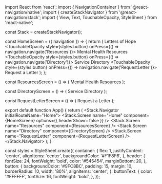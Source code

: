 import React from 'react';
import { NavigationContainer } from '@react-navigation/native';
import { createStackNavigator } from '@react-navigation/stack';
import { View, Text, TouchableOpacity, StyleSheet } from 'react-native';

const Stack = createStackNavigator();

const HomeScreen = ({ navigation }) => {
  return (
    <View style={styles.container}>
      <Text style={styles.header}>Letters of Hope</Text>
      <TouchableOpacity style={styles.button} onPress={() => navigation.navigate('Resources')}>
        <Text style={styles.buttonText}>Mental Health Resources</Text>
      </TouchableOpacity>
      <TouchableOpacity style={styles.button} onPress={() => navigation.navigate('Directory')}>
        <Text style={styles.buttonText}>Service Directory</Text>
      </TouchableOpacity>
      <TouchableOpacity style={styles.button} onPress={() => navigation.navigate('RequestLetter')}>
        <Text style={styles.buttonText}>Request a Letter</Text>
      </TouchableOpacity>
    </View>
  );
};

const ResourcesScreen = () => (
  <View style={styles.container}><Text style={styles.header}>Mental Health Resources</Text></View>
);

const DirectoryScreen = () => (
  <View style={styles.container}><Text style={styles.header}>Service Directory</Text></View>
);

const RequestLetterScreen = () => (
  <View style={styles.container}><Text style={styles.header}>Request a Letter</Text></View>
);

export default function App() {
  return (
    <NavigationContainer>
      <Stack.Navigator initialRouteName="Home">
        <Stack.Screen name="Home" component={HomeScreen} options={{ headerShown: false }} />
        <Stack.Screen name="Resources" component={ResourcesScreen} />
        <Stack.Screen name="Directory" component={DirectoryScreen} />
        <Stack.Screen name="RequestLetter" component={RequestLetterScreen} />
      </Stack.Navigator>
    </NavigationContainer>
  );
}

const styles = StyleSheet.create({
  container: {
    flex: 1,
    justifyContent: 'center',
    alignItems: 'center',
    backgroundColor: '#F1F8F6',
  },
  header: {
    fontSize: 24,
    fontWeight: 'bold',
    color: '#545454',
    marginBottom: 20,
  },
  button: {
    backgroundColor: '#9FC8BC',
    padding: 15,
    margin: 10,
    borderRadius: 10,
    width: '80%',
    alignItems: 'center',
  },
  buttonText: {
    color: '#FFFFFF',
    fontSize: 16,
    fontWeight: 'bold',
  },
});


